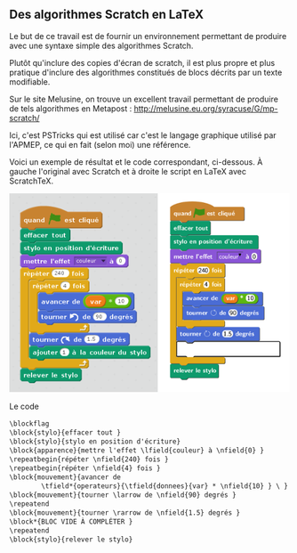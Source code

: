 Des algorithmes Scratch en LaTeX
------------

Le but de ce travail est de fournir un environnement permettant de
produire avec une syntaxe simple des algorithmes Scratch.

Plutôt qu'inclure des copies d'écran de scratch, il est plus propre et plus
pratique d'inclure des algorithmes constitués de blocs décrits par un texte
modifiable.

Sur le site Melusine, on trouve un excellent travail permettant de produire de
tels algorithmes en Metapost : http://melusine.eu.org/syracuse/G/mp-scratch/

Ici, c'est PSTricks qui est utilisé car c'est le langage graphique utilisé par
l'APMEP, ce qui en fait (selon moi) une référence.

Voici un exemple de résultat et le code correspondant, ci-dessous.  À gauche
l'original avec Scratch et à droite le script en LaTeX avec ScratchTeX.

![enter image description here](https://raw.githubusercontent.com/nicolaspoulain/scratchTeX/master/example.png)

Le code

    \blockflag
    \block{stylo}{effacer tout }
    \block{stylo}{stylo en position d'écriture}
    \block{apparence}{mettre l'effet \lfield{couleur} à \nfield{0} }
    \repeatbegin{répéter \nfield{240} fois }
    \repeatbegin{répéter \nfield{4} fois }
    \block{mouvement}{avancer de 
            \tfield*{operateurs}{\tfield{donnees}{var} * \nfield{10} } \ }
    \block{mouvement}{tourner \larrow de \nfield{90} degrés }
    \repeatend
    \block{mouvement}{tourner \rarrow de \nfield{1.5} degrés }
    \block*{BLOC VIDE À COMPLÉTER }
    \repeatend
    \block{stylo}{relever le stylo}

